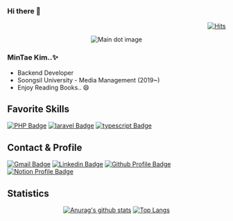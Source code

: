 ### Hi there 👋
  <!-- Hits.. -->
  <div align=right>  
  
  [![Hits](https://hits.seeyoufarm.com/api/count/incr/badge.svg?url=https%3A%2F%2Fgithub.com%2FK-Connor)](https://hits.seeyoufarm.com)
  
  </div>

  <div align=center>
  
  ![Main dot image](https://github.com/K-Connor/K-connor/blob/master/profile-dotimg.gif)
  
  </div>

  ### MinTae Kim..✨

  <ul>
    <li>Backend Developer</li>
    <li>Soongsil University - Media Management (2019~)</li>
    <li>Enjoy Reading Books.. 😄</li>
  </ul>

<!-- Favorite Skills -->
## Favorite Skills
  <div align=left>
  
  [![PHP Badge](https://img.shields.io/badge/PHP-777BB4?style=flat-square&logo=PHP&logoColor=white)](https://php.net)
  [![laravel Badge](https://img.shields.io/badge/Laravel-FF2D20?style=flat-square&logo=Laravel&logoColor=white)](https://laravel.com/)
  [![typescript Badge](https://img.shields.io/badge/typescript-FF2D20?style=flat-square&logo=typescript&logoColor=white)](https://www.typescriptlang.org/)
  </div>


<!-- Contact -->
<!-- https://simpleicons.org/ --\>
<!-- https://img.shields.io/badge/IconName-Color?style=flat-square&logo=IconName&logoColor=white&link=* -->
## Contact & Profile
  <div align=left>
  
  [![Gmail Badge](https://img.shields.io/badge/Gmail-d14836?style=flat-square&logo=Gmail&logoColor=white&link=mailto:k.connor614@gmail.com)](mailto:k.connor614@gmail.com)
  [![Linkedin Badge](https://img.shields.io/badge/-LinkedIn-blue?style=flat-square&logo=Linkedin&logoColor=white&link=https://www.linkedin.com/in/mintae-kim-b1a627187/)](https://www.linkedin.com/in/mintae-kim-b1a627187/)
  [![Github Profile Badge](https://img.shields.io/badge/-github-black?style=flat-square&logo=github&logoColor=white&link=https://m2-t1-profile.github.io/profile/connor)](https://m2-t1-profile.github.io/profile/connor)
  [![Notion Profile Badge](https://img.shields.io/badge/-notion-black?style=flat-square&logo=notion&logoColor=white&link=https://www.notion.so/connor2doc/927888a45c604213866e33931cd06686)](https://www.notion.so/connor2doc/927888a45c604213866e33931cd06686)

  </div>
  
  
<!-- statistics - username=*  -->
## Statistics
  <div align=center>
  
  [![Anurag's github stats](https://github-readme-stats.vercel.app/api?username=k-connor)](https://github.com/anuraghazra/github-readme-stats)
  [![Top Langs](https://github-readme-stats.vercel.app/api/top-langs/?username=k-connor&layout=compact)](https://github.com/anuraghazra/github-readme-stats)
  </div>

<!--
**K-Connor/K-connor** is a ✨ _special_ ✨ repository because its `README.md` (this file) appears on your GitHub profile.

Here are some ideas to get you started:

- 🔭 I’m currently working on ...
- 🌱 I’m currently learning ...
- 👯 I’m looking to collaborate on ...
- 🤔 I’m looking for help with ...
- 💬 Ask me about ...
- 📫 How to reach me: ...
- 😄 Pronouns: ...
- ⚡ Fun fact: ...
-->
